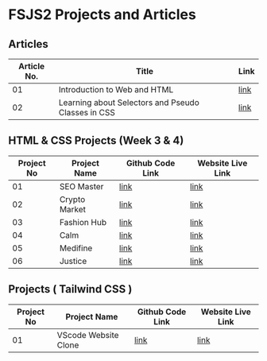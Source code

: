 # FSJS2 Projects and Articles

## Articles

| Article No. | Title                                              | Link                                                                                     |
| ----------- | -------------------------------------------------- | ---------------------------------------------------------------------------------------- |
| 01          | Introduction to Web and HTML                       | [link](https://badjatya.hashnode.dev/introduction-to-web-and-html)                       |
| 02          | Learning about Selectors and Pseudo Classes in CSS | [link](https://badjatya.hashnode.dev/learning-about-selectors-and-pseudo-classes-in-css) |

## HTML & CSS Projects (Week 3 & 4)

| Project No | Project Name  | Github Code Link                                                                                                            | Website Live Link                                   |
| ---------- | ------------- | --------------------------------------------------------------------------------------------------------------------------- | --------------------------------------------------- |
| 01         | SEO Master    | [link](<https://github.com/badjatya/FSJS/tree/main/Html%20%26%20Css%20(week%203%2C%204)/Project%201%20-%20SEO%20Master>)    | [link](https://badjatya-seo-master.netlify.app/)    |
| 02         | Crypto Market | [link](<https://github.com/badjatya/FSJS/tree/main/Html%20%26%20Css%20(week%203%2C%204)/Project%202%20-%20Crypto%20Market>) | [link](https://badjatya-crypto-master.netlify.app/) |
| 03         | Fashion Hub   | [link](<https://github.com/badjatya/FSJS/tree/main/Html%20%26%20Css%20(week%203%2C%204)/Project%203%20-%20Fashion%20Hub>)   | [link](https://badjatya-fashion-hub.netlify.app/)   |
| 04         | Calm          | [link](<https://github.com/badjatya/FSJS/tree/main/Html%20%26%20Css%20(week%203%2C%204)/Project%204%20-%20Calm>)            | [link](https://badjatya-calm.netlify.app/)          |
| 05         | Medifine      | [link](<https://github.com/badjatya/FSJS/tree/main/Html%20%26%20Css%20(week%203%2C%204)/Project%205%20-%20Medifine>)        | [link](https://badjatya-medifine.netlify.app/)      |
| 06         | Justice       | [link](<https://github.com/badjatya/FSJS/tree/main/Html%20%26%20Css%20(week%203%2C%204)/Project%206%20-%20Justice>)         | [link](https://badjatya-justice.netlify.app/)       |

## Projects ( Tailwind CSS )

| Project No | Project Name         | Github Code Link                                                              | Website Live Link                                           |
| ---------- | -------------------- | ----------------------------------------------------------------------------- | ----------------------------------------------------------- |
| 01         | VScode Website Clone | [link](https://github.com/badjatya/FSJS/tree/main/Tailwind/VS%20Code%20Clone) | [link](https://badjatya-vscode-clone-tailwind.netlify.app/) |
